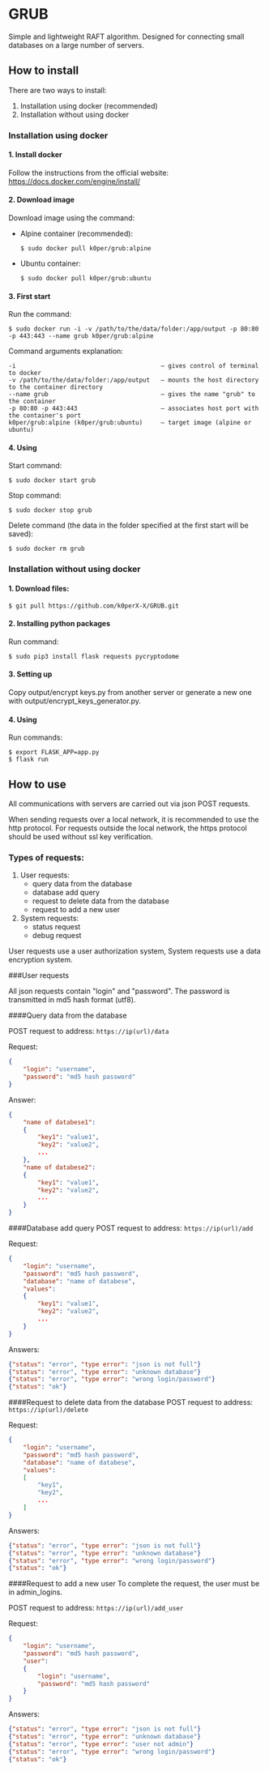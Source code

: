 # GRUB

Simple and lightweight RAFT algorithm. Designed for connecting small databases on a large number of servers.

## How to install 
There are two ways to install:
  1. Installation using docker (recommended)
  2. Installation without using docker
 
### Installation using docker

#### 1. Install docker
Follow the instructions from the official website: https://docs.docker.com/engine/install/

#### 2. Download image
Download image using the command:

- Alpine container (recommended):
    ```shell
    $ sudo docker pull k0per/grub:alpine
    ```
- Ubuntu container:
    ```shell
    $ sudo docker pull k0per/grub:ubuntu
    ```
#### 3. First start
Run the command:
```shell
$ sudo docker run -i -v /path/to/the/data/folder:/app/output -p 80:80 -p 443:443 --name grub k0per/grub:alpine
```
Command arguments explanation: 
```
-i                                        — gives control of terminal to docker
-v /path/to/the/data/folder:/app/output   — mounts the host directory to the container directory
--name grub                               — gives the name "grub" to the container
-p 80:80 -p 443:443                       — associates host port with the container's port
k0per/grub:alpine (k0per/grub:ubuntu)     — target image (alpine or ubuntu) 
``` 
#### 4. Using
Start command:
```shell
$ sudo docker start grub
```
Stop command:
```shell
$ sudo docker stop grub
```
Delete command (the data in the folder specified at the first start will be saved): 
```shell
$ sudo docker rm grub
```
### Installation without using docker

#### 1. Download files: 
```shell
$ git pull https://github.com/k0perX-X/GRUB.git
```
#### 2. Installing python packages
Run command: 
```shell
$ sudo pip3 install flask requests pycryptodome   
```
#### 3. Setting up
Copy output/encrypt keys.py from another server or generate a new one with output/encrypt_keys_generator.py.

#### 4. Using
Run commands: 
```shell
$ export FLASK_APP=app.py 
$ flask run
```
## How to use
All communications with servers are carried out via json POST requests. 

When sending requests over a local network, it is recommended to use the http protocol. 
For requests outside the local network, the https protocol should be used without ssl 
key verification.
### Types of requests:

1. User requests:
    * query data from the database
    * database add query
    * request to delete data from the database
    * request to add a new user
2. System requests:
    * status request
    * debug request

User requests use a user authorization system, System requests use a data encryption system.

###User requests

All json requests contain "login" and "password". The password is transmitted in md5 hash format (utf8).

####Query data from the database

POST request to address: `https://ip(url)/data`

Request:
```json
{
    "login": "username",
    "password": "md5 hash password"
}
```
Answer: 
```json
{
    "name of databese1": 
    {
        "key1": "value1",
        "key2": "value2",
        ...
    },
    "name of databese2":
    {
        "key1": "value1",
        "key2": "value2",
        ...
    }
}
```
####Database add query
POST request to address: `https://ip(url)/add`

Request:
```json
{
    "login": "username",
    "password": "md5 hash password",
    "database": "name of databese",
    "values":
    {
        "key1": "value1",
        "key2": "value2",
        ...
    }
}
```
Answers: 
```json
{"status": "error", "type error": "json is not full"}
{"status": "error", "type error": "unknown database"}
{"status": "error", "type error": "wrong login/password"}
{"status": "ok"}
```
####Request to delete data from the database
POST request to address: `https://ip(url)/delete`

Request:
```json
{
    "login": "username",
    "password": "md5 hash password",
    "database": "name of databese",
    "values":
    [
        "key1",
        "key2",
        ...
    ]
}
```

Answers: 
```json
{"status": "error", "type error": "json is not full"}
{"status": "error", "type error": "unknown database"}
{"status": "error", "type error": "wrong login/password"}
{"status": "ok"}
```
####Request to add a new user
To complete the request, the user must be in admin_logins.

POST request to address: `https://ip(url)/add_user`

Request:
```json
{
    "login": "username",
    "password": "md5 hash password",
    "user": 
    {
        "login": "username",
        "password": "md5 hash password"
    }
}
```
Answers: 
```json
{"status": "error", "type error": "json is not full"}
{"status": "error", "type error": "unknown database"}
{"status": "error", "type error": "user not admin"}
{"status": "error", "type error": "wrong login/password"}
{"status": "ok"}
```


